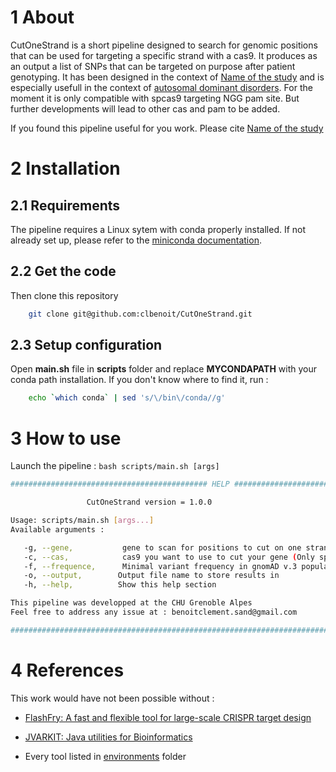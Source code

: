 # 1 About

CutOneStrand is a short pipeline designed to search for genomic positions that can be used for targeting a specific strand with a cas9. It produces as an output a list of SNPs that can be targeted on purpose after patient genotyping. It has been designed in the context of [Name of the study](https://insermbiblio.inist.fr) and is especially usefull in the context of [autosomal dominant disorders](https://www.genome.gov/genetics-glossary/Autosomal-Recessive-Disorder). For the moment it is only compatible with spcas9 targeting NGG pam site. But further developments will lead to other cas and pam to be added.

If you found this pipeline useful for you work. Please cite [Name of the study](https://insermbiblio.inist.fr)

# 2 Installation

## 2.1 Requirements

The pipeline requires a Linux sytem with conda properly installed. If not
already set up, please refer to the [miniconda
documentation](https://docs.conda.io/en/latest/miniconda.html).

## 2.2 Get the code

Then clone this repository

```bash
    git clone git@github.com:clbenoit/CutOneStrand.git
```

## 2.3 Setup configuration

Open **main.sh** file in **scripts** folder and replace **MYCONDAPATH** with your conda path installation. If you don't know where to find it, run :

```bash
    echo `which conda` | sed 's/\/bin\/conda//g'
```

# 3 How to use

Launch the pipeline : `bash scripts/main.sh [args]`

```bash
############################################ HELP #####################################################

                 CutOneStrand version = 1.0.0

Usage: scripts/main.sh [args...]
Available arguments :

   -g, --gene,           gene to scan for positions to cut on one strand only, ex : RYR1
   -c, --cas,            cas9 you want to use to cut your gene (Only spcas9 available on v1.0)
   -f, --frequence,      Minimal variant frequency in gnomAD v.3 population
   -o, --output,        Output file name to store results in
   -h, --help,          Show this help section

This pipeline was developped at the CHU Grenoble Alpes
Feel free to address any issue at : benoitclement.sand@gmail.com

#######################################################################################################
```

# 4 References

This work would have not been possible without :

- [FlashFry: A fast and flexible tool for large-scale CRISPR target design](https://github.com/mckennalab/FlashFry)

- [JVARKIT: Java utilities for Bioinformatics](https://github.com/lindenb/jvarkit)

- Every tool listed in [environments](environments) folder


